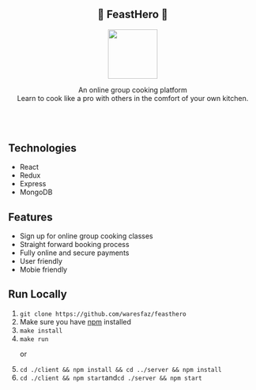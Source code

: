 <section>
<div style='text-align: center; width: 100%'>
    <h1>🍲 FeastHero 🍲</h1>
</div>

<div style='width: 100%; text-align: center'>
    <a target='_blank' href='https://www.feasthero.com'><img width='100px' src=""></a>
</div>
<div style='text-align: center; margin-bottom: 5rem'>
    <p>
    An online group cooking platform
    <br />
    Learn to cook like a pro with others in
    the comfort of your own kitchen.
    </p>
</div>
</section>

<section>
    <h2>Technologies</h2>
    <ul>
        <li>React</li>
        <li>Redux</li>
        <li>Express</li>
        <li>MongoDB</li>
    </ul>
</section>

<section>
    <h2>Features</h2>
    <ul>
        <li>Sign up for online group cooking classes</li>
        <li>Straight forward booking process</li>
        <li>Fully online and secure payments</li>
        <li>User friendly</li>
        <li>Mobie friendly</li>
    </ul>
</section>

<section>
    <h2>Run Locally</h1>
    <ol>
        <li><code>git clone https://github.com/waresfaz/feasthero</code></li>
        <li>Make sure you have <a href='https://www.npmjs.com/'>npm</a> installed</li>
        <li><code>make install</code></li>
        <li><code>make run</code>
        <p>or</p>
        <li><code>cd ./client && npm install && cd ../server && npm install</code></li>
        <li><code>cd ./client && npm start</code>and<code>cd ./server && npm start</code></li>
    <ol>
</section>
